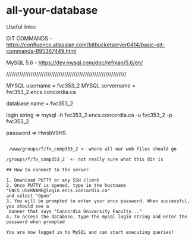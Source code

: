 # all-your-database

Useful links:

GIT COMMANDS - https://confluence.atlassian.com/bitbucketserver0414/basic-git-commands-895367449.html

MySQL 5.6 - https://dev.mysql.com/doc/refman/5.6/en/




////////////////////////////////////////////////////////////////

MYSQL username = fvc353_2
MYSQL servername = fvc353_2.encs.concordia.ca

database name = fvc353_2

login string  => mysql -h fvc353_2.encs.concordia.ca -u fvc353_2 -p fvc353_2

password      => HwsbV9HS

~~~~~~~~~ Web Stuff ~~~~~~~~

 /www/groups/f/fv_comp353_2 <- where all our web files should go
 
/groups/f/fv_comp353_2  <- not really sure what this dir is 

## How to connect to the server 

1. Download PUTTY or any SSH client
2. Once PUTTY is opened, type in the hostname "ENCS_USERNAME@login.encs.concordia.ca"
and select "Open"
3. You will be prompted to enter your encs password. When successful, you should see a
 banner that says "Concordia University Faculty..."
4. To access the database, type the mysql login string and enter the password when prompted

You are now logged in to MySQL and can start executing queries!
